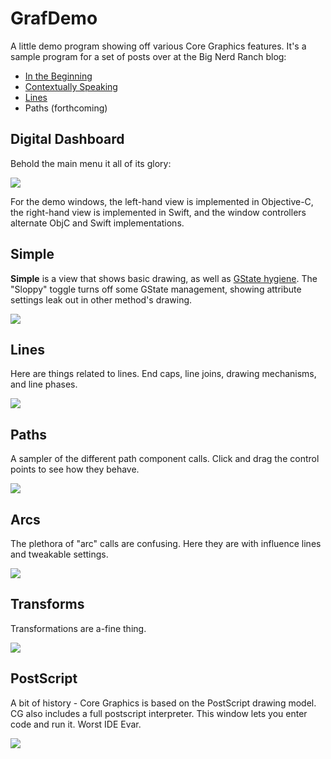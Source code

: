 GrafDemo
========

A little demo program showing off various Core Graphics features.  It's a sample program
for a set of posts over at the Big Nerd Ranch blog:

* [In the Beginning](https://www.bignerdranch.com/blog/core-graphics-part-1-in-the-beginning/)
* [Contextually Speaking](https://www.bignerdranch.com/blog/core-graphics-part-2-contextually-speaking/)
* [Lines](https://www.bignerdranch.com/blog/core-graphics-part-three-lines/)
* Paths (forthcoming)

Digital Dashboard
-----------------

Behold the main menu it all of its glory:

![](assets/main-menu.png)

For the demo windows, the left-hand view is implemented in Objective-C, the
right-hand view is implemented in Swift, and the window controllers
alternate ObjC and Swift implementations.


Simple
------

**Simple** is a view that shows basic drawing, as well as [GState hygiene](https://www.bignerdranch.com/blog/core-graphics-part-2-contextually-speaking/).  The "Sloppy"
toggle turns off some GState management, showing attribute settings leak out in other
method's drawing.

![](assets/simple-window.png)


Lines
-----
Here are things related to lines.  End caps, line joins, drawing mechanisms, and
line phases.

![](assets/lines-window.png)


Paths
-----
A sampler of the different path component calls.  Click and drag the control points to
see how they behave.

![](assets/paths-window.png)


Arcs
----
The plethora of "arc" calls are confusing.  Here they are with influence lines
and tweakable settings.

![](assets/arcs-window.png)


Transforms
----------
Transformations are a-fine thing.

![](assets/transforms-window.png)



PostScript
----------
A bit of history - Core Graphics is based on the PostScript drawing model.  CG also
includes a full postscript interpreter. This window lets you enter code and run it.
Worst IDE Evar.

![](assets/postscript-window.png)